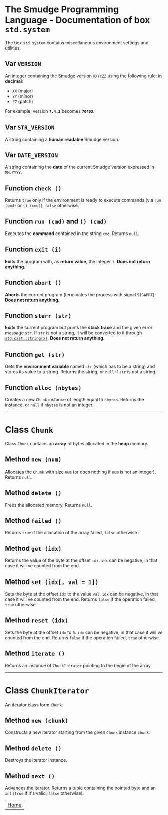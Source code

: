 # The Smudge Programming Language - Documentation of box `std.system`
The box `std.system` contains miscellaneous environment
settings and utilities.

## Var `VERSION`
An integer containing the Smudge version `XXYYZZ` using the following rule:
in **decimal**:
- `XX` (major)
- `YY` (minor)
- `ZZ` (patch)

For example: version **`7.4.3`** becomes **`70403`**.

## Var `STR_VERSION`
A string containing a **human readable** Smudge version.

## Var `DATE_VERSION`
A string containing the **date** of the current Smudge version expressed in `MM.YYYY`.

## Function `check ()`
Returns `true` only if the environment is ready to execute commands (via `run (cmd)` or
`() (cmd)`), `false` otherwise.

## Function `run (cmd)` and `() (cmd)`
Executes the **command** contained in the string `cmd`.
Returns `null`.

## Function `exit (i)`
**Exits** the program with, as **return value**, the integer `i`.
**Does not return anything**.

## Function `abort ()`
**Aborts** the current program (terminates the process with signal `SIGABRT`).
**Does not return anything**.

## Function `sterr (str)`
**Exits** the current program but prints the **stack trace** and the given error message
`str`. If `str` is not a string, it will be converted to it through [`std.cast::string(x)`](stdcast.md#function-string-obj).
**Does not return anything**.

## Function `get (str)`
Gets the **environment variable** named `str` (which has to be a string)
and stores its value to a string.
Returns the string, or `null` if `str` is not a string.

## Function `alloc (nbytes)`
Creates a new `Chunk` instance of length equal to `nbytes`.
Returns the instance, or `null` if `nbytes` is not an integer.

---

# Class `Chunk`
Class `Chunk` contains an **array** of bytes allocated in the **heap** memory.

## Method `new (num)`
Allocates the `Chunk` with size `num` (or does nothing if `num` is not an integer).
Returns `null`.

## Method `delete ()`
Frees the allocated memory.
Returns `null`.

## Method `failed ()`
Returns `true` if the allocation of the array failed, `false` otherwise.

## Method `get (idx)`
Returns the value of the byte at the offset `idx`.
`idx` can be negative, in that case it will ve counted from the end.

## Method `set (idx[, val = 1])`
Sets the byte at the offset `idx` to the value `val`.
`idx` can be negative, in that case it will ve counted from the end.
Returns `false` if the operation failed, `true` otherwise.

## Method `reset (idx)`
Sets the byte at the offset `idx` to `0`.
`idx` can be negative, in that case it will ve counted from the end.
Returns `false` if the operation failed, `true` otherwise.

## Method `iterate ()`
Returns an instance of `ChunkIterator` pointing to the begin of the array.

---

# Class `ChunkIterator`
An iterator class form `Chunk`.

## Method `new (chunk)`
Constructs a new iterator starting from the given `Chunk` instance `chunk`.

## Method `delete ()`
Destroys the iterator instance.

## Method `next ()`
Advances the iterator.
Returns a tuple containing the pointed byte and an `int` (`true` if it's valid,
`false` otherwise).

||
|:---:|
| [Home](https://smudgelang.github.io/smudge/) |
